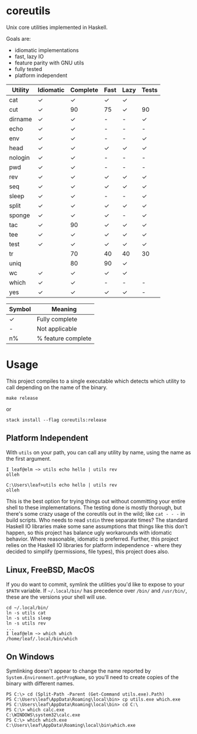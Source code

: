# coreutils

Unix core utilities implemented in Haskell.

Goals are:
* idiomatic implementations
* fast, lazy IO
* feature parity with GNU utils
* fully tested
* platform independent

| Utility | Idiomatic | Complete | Fast | Lazy | Tests |
|---------|-----------|----------|------|------|-------|
| cat     | ✓         | ✓        | ✓    | ✓    |       |
| cut     | ✓         | 90       | 75   | ✓    | 90    |
| dirname | ✓         | ✓        | -    | -    | ✓     |
| echo    | ✓         | ✓        | -    | -    | -     |
| env     | ✓         | ✓        | -    | -    | ✓     |
| head    | ✓         | ✓        | ✓    | ✓    | ✓     |
| nologin | ✓         | ✓        | -    | -    | -     |
| pwd     | ✓         | ✓        | -    | -    | -     |
| rev     | ✓         | ✓        | ✓    | ✓    | ✓     |
| seq     | ✓         | ✓        | ✓    | ✓    | ✓     |
| sleep   | ✓         | ✓        | -    | -    | ✓     |
| split   | ✓         | ✓        | ✓    | ✓    | ✓     |
| sponge  | ✓         | ✓        | ✓    | -    | ✓     |
| tac     | ✓         | 90       | ✓    | ✓    | ✓     |
| tee     | ✓         | ✓        | ✓    | ✓    | ✓     |
| test    | ✓         | ✓        | ✓    | ✓    | ✓     |
| tr      |           | 70       | 40   | 40   | 30    |
| uniq    |           | 80       | 90   | ✓    |       |
| wc      | ✓         | ✓        | ✓    | ✓    |       |
| which   | ✓         | ✓        | -    | -    | -     |
| yes     | ✓         | ✓        | ✓    | ✓    | -     |

| Symbol | Meaning            |
|--------|--------------------|
| ✓      | Fully complete     |
| -      | Not applicable     |
| n%     | % feature complete |

# Usage

This project compiles to a single executable which detects which utility to call
depending on the name of the binary.

```
make release
```
or
```
stack install --flag coreutils:release
```

## Platform Independent

With `utils` on your path, you can call any utility by name, using the name as
the first argument.
```
I leaf@elm ~> utils echo hello | utils rev
olleh
```
```
C:\Users\leaf>utils echo hello | utils rev
olleh
```

This is the best option for trying things out without committing your entire
shell to these implementations. The testing done is mostly thorough, but there's
some crazy usage of the coreutils out in the wild; like `cat - - -` in
build scripts. Who needs to read `stdin` three separate times? The standard
Haskell IO libraries make some sane assumptions that things like this don't
happen, so this project has balance ugly workarounds with idomatic behavior.
Where reasonable, idomatic is preferred. Further, this project relies on the
Haskell IO libraries for platform independence - where they decided to simplify
(permissions, file types), this project does also.

## Linux, FreeBSD, MacOS

If you do want to commit, symlink the utilities you'd like to expose to your `$PATH` variable. If
`~/.local/bin/` has precedence over `/bin/` and `/usr/bin/`, these are the
versions your shell will use.

```
cd ~/.local/bin/
ln -s utils cat
ln -s utils sleep
ln -s utils rev
...
I leaf@elm ~> which which
/home/leaf/.local/bin/which
```

## On Windows

Symlinking doesn't appear to change the name reported by
`System.Environment.getProgName`, so you'll need to create copies of the binary
with different names.

```
PS C:\> cd (Split-Path -Parent (Get-Command utils.exe).Path)
PS C:\Users\leaf\AppData\Roaming\local\bin> cp utils.exe which.exe
PS C:\Users\leaf\AppData\Roaming\local\bin> cd C:\
PS C:\> which calc.exe
C:\WINDOWS\system32\calc.exe
PS C:\> which which.exe
C:\Users\leaf\AppData\Roaming\local\bin\which.exe
```
